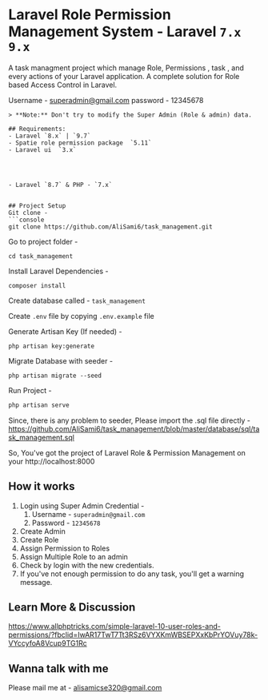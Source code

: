 # Laravel Role Permission Management System - Laravel `7.x` `9.x`

A task managment project which manage Role, Permissions , task , and every actions of your Laravel application. A complete solution for Role based Access Control in Laravel.


Username - superadmin@gmail.com
password - 12345678
```
> **Note:** Don't try to modify the Super Admin (Role & admin) data.

## Requirements:
- Laravel `8.x` | `9.7`
- Spatie role permission package  `5.11`
- Laravel ui  `3.x`




- Laravel `8.7` & PHP - `7.x`


## Project Setup
Git clone -
```console
git clone https://github.com/AliSami6/task_management.git
```

Go to project folder -
```console
cd task_management
```

Install Laravel Dependencies -
```console
composer install
```

Create database called - `task_management`

Create `.env` file by copying `.env.example` file

Generate Artisan Key (If needed) -
```console
php artisan key:generate
```

Migrate Database with seeder -
```console
php artisan migrate --seed
```

Run Project -
```php
php artisan serve
```

Since, there is any problem to seeder, Please import the .sql file directly - https://github.com/AliSami6/task_management/blob/master/database/sql/task_management.sql

So, You've got the project of Laravel Role & Permission Management on your http://localhost:8000

## How it works
1. Login using Super Admin Credential -
    1. Username - `superadmin@gmail.com`
    1. Password - `12345678`
2. Create Admin
3. Create Role
4. Assign Permission to Roles
5. Assign Multiple Role to an admin
6. Check by login with the new credentials.
7. If you've not enough permission to do any task, you'll get a warning message.

## Learn More & Discussion
https://www.allphptricks.com/simple-laravel-10-user-roles-and-permissions/?fbclid=IwAR17TwT7Tt3RSz6VYXKmWBSEPXxKbPrYOVuy78k-VYccyfoA8Vcup9TG1Rc



## Wanna talk with me
Please mail me at - alisamicse320@gmail.com

